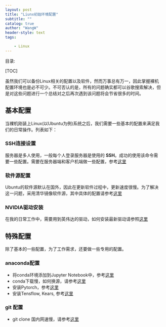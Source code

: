```yaml
---
layout: post
title: "Liunx初始环境配置"
subtitle: ""
catalog: true
author: "WangW"
header-style: text
tags: 

    - Linux
---
```



目录:

[TOC]

虽然我们可以备份Linux相关的配置以及软件，然而万事总有万一，因此掌握裸机配置环境也是必不可少。不可否认的是，所有的问题确实都可以谷歌搜索解决，但是对这些问题进行一个总结对之后再次遇到该问题将会节省很多的时间。<!--break-->

## 基本配置

当裸机刚装上Linux(以Ubuntu为例)系统之后，我们需要一些基本的配置来满足我们的日常操作。列表如下：

### SSH连接设置

服务器是多人使用，一般每个人登录服务器是使用的 **SSH**。成功的使用该命令需要一些配置。需要在服务器端和客户机端做一些配置，参考[这里](https://likewind.top/2019/09/18/linux-problems/#ssh%E8%BF%9E%E6%8E%A5%E8%AE%BE%E7%BD%AE%E6%9C%8D%E5%8A%A1%E5%99%A8%E7%AB%AF%E5%92%8C%E5%AE%A2%E6%88%B7%E6%9C%BA%E7%AB%AF)

### 软件源配置

Ubuntu的软件源默认在国外，因此在更新软件过程中，更新速度很慢。为了解决这一问题，采用清华镜像软件源，其中具体的配置请参考[这里](https://likewind.top/2019/09/18/linux-problems/#%E6%B8%85%E5%8D%8E%E8%BD%AF%E4%BB%B6%E9%85%8D%E7%BD%AE%E6%BA%90)

### NVIDIA驱动安装

在我的日常工作中，需要用到英伟达的驱动，如何安装最新驱动请参照[这里](https://likewind.top/2019/09/18/linux-problems/#nvidia%E9%A9%B1%E5%8A%A8%E9%97%AE%E9%A2%98)

## 特殊配置

除了基本的一些配置，为了工作需求，还要做一些专用的配置。

### anaconda配置

- 将conda环境添加到Jupyter Notebook中，参考[这里](https://likewind.top/2019/05/17/jupyter-problems/#%E6%B7%BB%E5%8A%A0conda-%E7%8E%AF%E5%A2%83%E8%87%B3jupyter-notebook%E4%B8%AD)
- conda下载慢，如何换源，请参考[这里](https://likewind.top/2019/05/17/jupyter-problems/#conda%E6%8D%A2%E6%BA%90%E9%97%AE%E9%A2%98)
- 安装Pytorch，参考[这里](https://likewind.top/2019/05/17/jupyter-problems/#conda-%E5%AE%89%E8%A3%85pytorch)
- 安装Tensflow, Kears, 参考[这里](https://likewind.top/2019/05/17/jupyter-problems/#conda-%E5%AE%89%E8%A3%85keras-tensorflow)

### git 配置

- git clone 国内网速慢，请参考[这里](https://likewind.top/2019/05/25/git-problems/#git-%E4%B8%8B%E8%BD%BD%E7%BD%91%E9%80%9F%E6%85%A2)

